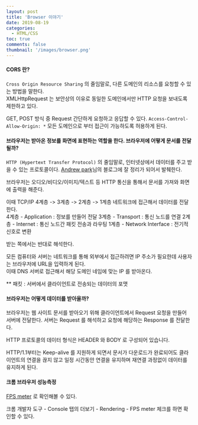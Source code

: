 ```yaml
---
layout: post
title: 'Browser 이야기'
date: 2019-08-19
categories:
  - HTML/CSS
toc: true
comments: false
thumbnail: '/images/browser.png'
---
```


#### CORS 란?

`Cross Origin Resource Sharing` 의 줄임말로, 다른 도메인의 리소스를 요청할 수 있는 방법을 말한다.  
XMLHttpRequest 는 보안상의 이유로 동일한 도메인에서만 HTTP 요청을 보내도록 제한하고 있다.

GET, POST 방식 중 Request 간단하게 요청하고 응답할 수 있다.
`Access-Control-Allow-Origin: *` 모든 도메인으로 부터 접근이 가능하도록 허용하게 된다.
<!-- more -->
#### 브라우저는 받아온 정보를 화면에 표현하는 역할을 한다. 브라우저에 어떻게 문서를 전달될까?

`HTTP (Hypertext Transfer Protocol)` 의 줄임말로, 인터넷상에서 데이터를 주고 받을 수 있는 프로토콜이다.
[Andrew park][andrew park]님의 블로그에 잘 정리가 되어서 발췌한다.

브라우저는 오디오/비디오/이미지/텍스트 등 HTTP 통신을 통해서 문서를 가져와 화면에 출력을 해준다.

이때 TCP/IP 4계층 -> 3계층 -> 2계층 -> 1계층 네트워크에 접근해서 데이터를 전달한다.  
4계층 - Application : 정보를 만들어 전달
3계층 - Transport : 통신 노드를 연결
2계층 - Internet : 통신 노드간 패킷 전송과 라우팅
1계층 - Network Interface : 전기적 신호로 변환

받는 쪽에서는 반대로 해석한다.

모든 컴퓨터와 서버는 네트워크를 통해 외부에서 접근하려면 IP 주소가 필요한데 사용자는 브라우저에 URL을 입력하게 된다.  
이때 DNS 서버로 접근해서 해당 도메인 네임에 맞는 IP 를 받아온다.

\*\* 패킷 : 서버에서 클라이언트로 전송되는 데이터의 포맷

#### 브라우저는 어떻게 데이터를 받아올까?

브라우저는 웹 사이트 문서를 받아오기 위해 클라이언트에서 Request 요청을 만들어 서버에 전달한다.
서버는 Request 를 해석하고 요청에 해당하는 Response 를 전달한다.

HTTP 프로토콜의 데이터 형식은 HEADER 와 BODY 로 구성되어 있습니다.

HTTP/1.1부터는 Keep-alive 를 지원하게 되면서 문서가 다운로드가 완료되어도 클라이언트의 연결을 끊지 않고
일정 시간동안 연결을 유지하며 재연결 과정없이 데이터를 유지하게 된다.

[andrew park]: https://medium.com/@pks2974/website%EB%8A%94-%EC%96%B4%EB%96%BB%EA%B2%8C-%EB%B3%B4%EC%97%AC%EC%A7%80%EA%B2%8C%EB%90%98%EB%8A%94-%EA%B1%B8%EA%B9%8C-1-108009d4bdb

#### 크롬 브라우저 성능측정

[FPS meter](https://developer.chrome.com/docs/devtools/evaluate-performance) 로 확인해볼 수 있다.

크롬 개발자 도구 - Console 탭의 더보기 - Rendering - FPS meter 체크를 하면 확인할 수 있다.
